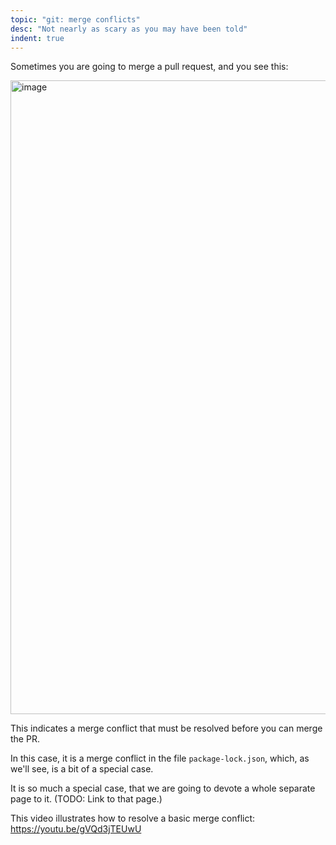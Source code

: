 ```yaml
---
topic: "git: merge conflicts"
desc: "Not nearly as scary as you may have been told"
indent: true
---
```


Sometimes you are going to merge a pull request, and you see this:

<img width="1014" alt="image" src="https://user-images.githubusercontent.com/1119017/154364581-a88d01e5-665d-45ef-911d-9dba6903aae4.png">

This indicates a merge conflict that must be resolved before you can merge the PR.

In this case, it is a merge conflict in the file `package-lock.json`, which, as we'll see, is a bit of a special case. 

It is so much a special case, that we are going to devote a whole separate page to it.  (TODO: Link to that page.)

This video illustrates how to resolve a basic merge conflict: <https://youtu.be/gVQd3jTEUwU>


